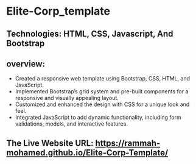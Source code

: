 # Elite-Corp_template
## Technologies:  HTML, CSS, Javascript, And Bootstrap
## overview: 
- Created a responsive web template using Bootstrap, CSS, HTML, and JavaScript.
- Implemented Bootstrap’s grid system and pre-built components for a responsive and visually appealing layout.
- Customized and enhanced the design with CSS for a unique look and feel.
- Integrated JavaScript to add dynamic functionality, including form validations, models, and interactive features.
## The Live Website URL: https://rammah-mohamed.github.io/Elite-Corp-Template/
